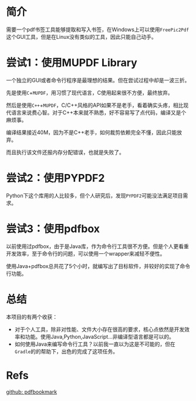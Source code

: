 # 简介

需要一个pdf书签工具能够提取和写入书签，在Windows上可以使用`FreePic2Pdf`这个GUI工具，但是在Linux没有类似的工具，因此只能自己动手。

# 尝试1：使用MUPDF Library

一个独立的GUI或者命令行程序是最理想的结果。但在尝试过程中却是一波三折。

先是使用`C`+`MUPDF`，用习惯了现代语言，C使用起来很不方便，最终放弃。

然后是使用`C++`+`MUPDF`，C/C++风格的API如果不是老手，看着确实头疼，相比现代语言来说费心智。对于C++本来就不熟悉，好不容易写了点代码，编译又是个麻烦事。

编译结果接近40M，因为不是C++老手，如何裁剪依赖完全不懂，因此只能放弃。

而且执行该文件还报内存分配错误，也就是失败了。

# 尝试2：使用PYPDF2

Python下这个库用的人比较多，但个人研究后，发现`PYPDF2`可能没法满足项目需求。

# 尝试3：使用pdfbox

以前使用过pdfbox，由于是Java库，作为命令行工具很不方便。但是个人更看重开发效率，至于命令行的问题，可以使用一个wrapper来减轻不便性。

使用Java+pdfbox总共花了5个小时，就编写出了目标软件，并较好的实现了命令行功能。

# 总结

本项目的有两个收获：

- 对于个人工具，除非对性能、文件大小存在很高的要求，核心点依然是开发效率和功能。使用Java,Python,JavaScript...非编译型语言都是可以的。
- 如何使用Java来编写命令行工具？以前我一直以为这是不可能的，但在`Gradle`的的帮助下，出色的完成了这项任务。

# Refs

[github: pdfbookmark](https://github.com/me1ting/pdfbookmark)